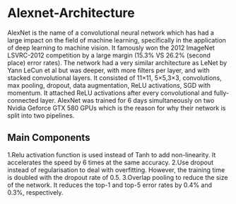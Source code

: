 # Alexnet-Architecture
AlexNet is the name of a convolutional neural network which has had a large impact on the field of machine learning, specifically in the application of deep learning to machine vision. It famously won the 2012 ImageNet LSVRC-2012 competition by a large margin (15.3% VS 26.2% (second place) error rates). The network had a very similar architecture as LeNet by Yann LeCun et al but was deeper, with more filters per layer, and with stacked convolutional layers. It consisted of 11×11, 5×5,3×3, convolutions, max pooling, dropout, data augmentation, ReLU activations, SGD with momentum. It attached ReLU activations after every convolutional and fully-connected layer. AlexNet was trained for 6 days simultaneously on two Nvidia Geforce GTX 580 GPUs which is the reason for why their network is split into two pipelines.
## Main Components
1.Relu activation function is used instead of Tanh to add non-linearity. It accelerates the speed by 6 times at the same accuracy.
2.Use dropout instead of regularisation to deal with overfitting. However, the training time is doubled with the dropout rate of 0.5.
3.Overlap pooling to reduce the size of the network. It reduces the top-1 and top-5 error rates by 0.4% and 0.3%, respectively.
